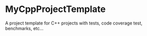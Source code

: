 # MyCppProjectTemplate
A project template for C++ projects with tests, code coverage test, benchmarks, etc... 
